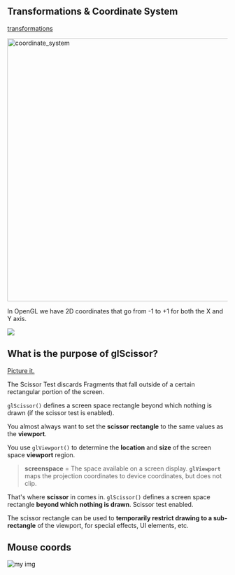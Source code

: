 ## Transformations & Coordinate System

[transformations](https://discoverthreejs.com/book/first-steps/transformations/)

<img src="https://discoverthreejs.com/images/first-steps/coordinate_system.svg" width="600" alt="coordinate_system">

In OpenGL we have 2D coordinates that go from -1 to +1 for both the X and Y axis.

![](img/coordinates.png)

## What is the purpose of glScissor?

[Picture it.](https://gamedev.stackexchange.com/questions/40704/what-is-the-purpose-of-glscissor#167051)

The Scissor Test discards Fragments that fall outside of a certain rectangular portion of the screen.

`glScissor()` defines a screen space rectangle beyond which nothing is drawn (if the scissor test is enabled).

You almost always want to set the **scissor rectangle** to the same values as the **viewport**.

You use `glViewport()` to determine the **location** and **size** of the screen space **viewport** region.

> **screenspace** = The space available on a screen display.
> **`glViewport`** maps the projection coordinates to device coordinates, but does not clip.

That's where **scissor** in comes in. `glScissor()` defines a screen space rectangle **beyond which nothing is drawn**. Scissor test enabled.

The scissor rectangle can be used to **temporarily restrict drawing to a sub-rectangle** of the viewport, for special effects, UI elements, etc.

## Mouse coords

![my img](img/mouse-coords.jpg)

<br>
